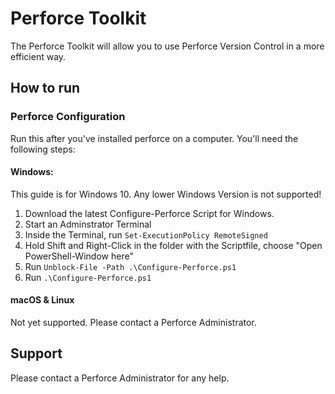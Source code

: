 # Perforce Toolkit

The Perforce Toolkit will allow you to use Perforce Version Control in a more efficient way.

## How to run

### Perforce Configuration

Run this after you've installed perforce on a computer.
You'll need the following steps:

#### Windows:

This guide is for Windows 10. Any lower Windows Version is not supported!

1. Download the latest Configure-Perforce Script for Windows.
2. Start an Adminstrator Terminal
3. Inside the Terminal, run `Set-ExecutionPolicy RemoteSigned`
4. Hold Shift and Right-Click in the folder with the Scriptfile, choose "Open PowerShell-Window here"
5. Run `Unblock-File -Path .\Configure-Perforce.ps1`
6. Run `.\Configure-Perforce.ps1`

#### macOS & Linux

Not yet supported. Please contact a Perforce Administrator.

## Support

Please contact a Perforce Administrator for any help.
